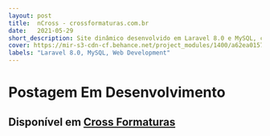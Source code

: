 ```yaml
---
layout: post
title:  nCross - crossformaturas.com.br
date:   2021-05-29
short_description: Site dinâmico desenvolvido em Laravel 8.0 e MySQL, contendo Blog, Upload de Imagens, Chat Online, Google Analytics e mais.
cover: https://mir-s3-cdn-cf.behance.net/project_modules/1400/a62ea0157902467.63816c4662852.png
labels: "Laravel 8.0, MySQL, Web Development"
---
```


# Postagem Em Desenvolvimento

## Disponível em [Cross Formaturas](www.crossformaturas.com.br)